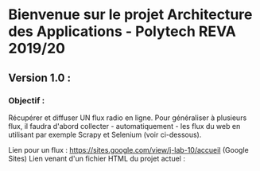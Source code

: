 # Bienvenue sur le projet Architecture des Applications - Polytech REVA 2019/20

## Version 1.0 : 
### Objectif : 
Récupérer et diffuser UN flux radio en ligne. Pour généraliser à plusieurs flux, il faudra d'abord collecter - automatiquement - les flux du web en utilisant par exemple Scrapy et Selenium (voir ci-dessous).

Lien pour un flux : https://sites.google.com/view/j-lab-10/accueil (Google Sites)
Lien venant d'un fichier HTML du projet actuel : 


